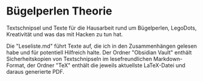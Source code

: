 # Bügelperlen Theorie
Textschnipsel und Texte für die Hausarbeit rund um Bügelperlen, LegoDots, Kreativität und was das mit Hacken zu tun hat.

Die "Leseliste.md" führt Texte auf, die ich in den Zusammenhängen gelesen habe und für potentiell Hilfreich halte.
Der Ordner "Obsidian Vault" enthält Sicherheitskopien von Textschnipseln im lesefreundlichen Markdown-Format, der Ordner "TeX" enthält die jeweils aktuellste LaTeX-Datei und daraus generierte PDF.
